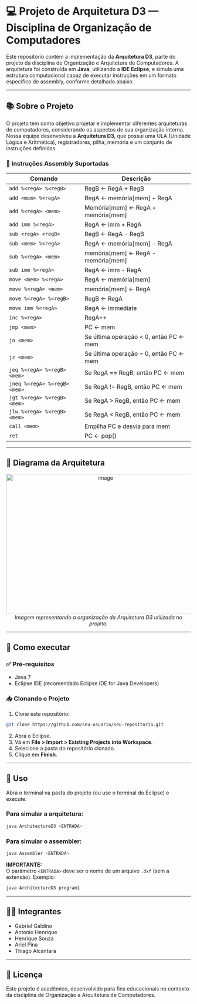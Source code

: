 # 💻 Projeto de Arquitetura D3 — Disciplina de Organização de Computadores

Este repositório contém a implementação da **Arquitetura D3**, parte do projeto da disciplina de Organização e Arquitetura de Computadores. A arquitetura foi construída em **Java**, utilizando a **IDE Eclipse**, e simula uma estrutura computacional capaz de executar instruções em um formato específico de assembly, conforme detalhado abaixo.

---

## 📚 Sobre o Projeto

O projeto tem como objetivo projetar e implementar diferentes arquiteturas de computadores, considerando os aspectos de sua organização interna. Nossa equipe desenvolveu a **Arquitetura D3**, que possui uma ULA (Unidade Lógica e Aritmética), registradores, pilha, memória e um conjunto de instruções definidas.

### 📌 Instruções Assembly Suportadas

| Comando                      | Descrição                              |
| ---------------------------- | -------------------------------------- |
| `add %<regA> %<regB>`        | RegB ← RegA + RegB                     |
| `add <mem> %<regA>`          | RegA ← memória[mem] + RegA             |
| `add %<regA> <mem>`          | Memória[mem] ← RegA + memória[mem]     |
| `add imm %<regA>`            | RegA ← imm + RegA                      |
| `sub <regA> <regB>`          | RegB ← RegA - RegB                     |
| `sub <mem> %<regA>`          | RegA ← memória[mem] - RegA             |
| `sub %<regA> <mem>`          | memória[mem] ← RegA - memória[mem]     |
| `sub imm %<regA>`            | RegA ← imm - RegA                      |
| `move <mem> %<regA>`         | RegA ← memória[mem]                    |
| `move %<regA> <mem>`         | memória[mem] ← RegA                    |
| `move %<regA> %<regB>`       | RegB ← RegA                            |
| `move imm %<regA>`           | RegA ← immediate                       |
| `inc %<regA>`                | RegA++                                 |
| `jmp <mem>`                  | PC ← mem                               |
| `jn <mem>`                   | Se última operação < 0, então PC ← mem |
| `jz <mem>`                   | Se última operação = 0, então PC ← mem |
| `jeq %<regA> %<regB> <mem>`  | Se RegA == RegB, então PC ← mem        |
| `jneq %<regA> %<regB> <mem>` | Se RegA != RegB, então PC ← mem        |
| `jgt %<regA> %<regB> <mem>`  | Se RegA > RegB, então PC ← mem         |
| `jlw %<regA> %<regB> <mem>`  | Se RegA < RegB, então PC ← mem         |
| `call <mem>`                 | Empilha PC e desvia para mem           |
| `ret`                        | PC ← pop()                             |

---

## 🧠 Diagrama da Arquitetura

<p align="center"> <img width="527" height="382" alt="image" src="https://github.com/user-attachments/assets/1f4570b9-4c39-4cfa-a428-0587817615a2" /> <br /> <em>Imagem representando a organização da Arquitetura D3 utilizada no projeto.</em> </p>

---

## 🧪 Como executar

### ✅ Pré-requisitos

- Java 7
- Eclipse IDE (recomendado Eclipse IDE for Java Developers)

### 📥 Clonando o Projeto

1. Clone este repositório:

```bash
git clone https://github.com/seu-usuario/seu-repositorio.git
```

2. Abra o Eclipse.
3. Vá em **File > Import > Existing Projects into Workspace**.
4. Selecione a pasta do repositório clonado.
5. Clique em **Finish**.

---

## 🚀 Uso

Abra o terminal na pasta do projeto (ou use o terminal do Eclipse) e execute:

### Para simular a arquitetura:

```bash
java ArchitectureD3 <ENTRADA>
```

### Para simular o assembler:

```bash
java Assembler <ENTRADA>
```

**IMPORTANTE:**  
O parâmetro `<ENTRADA>` deve ser o nome de um arquivo `.dxf` (sem a extensão). Exemplo:

```bash
java ArchitectureD3 program1
```

---

## 👨‍💻 Integrantes

- Gabriel Galdino
- Antonio Henrique
- Henrique Souza
- Ariel Pina
- Thiago Alcantara

---

## 📄 Licença

Este projeto é acadêmico, desenvolvido para fins educacionais no contexto da disciplina de Organização e Arquitetura de Computadores.
